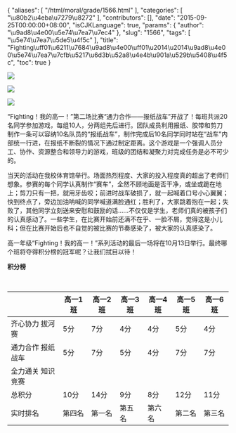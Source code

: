 {
    "aliases": [
        "/html/moral/grade/1566.html"
    ],
    "categories": [
        "\u80b2\u4eba\u7279\u8272"
    ],
    "contributors": [],
    "date": "2015-09-25T00:00:00+08:00",
    "isCJKLanguage": true,
    "params": {
        "author": "\u9ad8\u4e00\u5e74\u7ea7\u7ec4"
    },
    "slug": "1566",
    "tags": [
        "\u5e74\u7ea7\u5de5\u4f5c"
    ],
    "title": "Fighting\uff01\u6211\u7684\u9ad8\u4e00\uff01\u2014\u2014\u9ad8\u4e00\u5e74\u7ea7\u7cfb\u5217\u6d3b\u52a8\u4e4b\u901a\u529b\u5408\u4f5c",
    "toc": true
}

![](https://cdn.tfls.online/mirror/full/2e3051236734c40335160c1a22cd942c5a1cd604.jpg)




![](https://cdn.tfls.online/mirror/full/063e14985f9a63679658700910369f38df28057c.jpg)




![](https://cdn.tfls.online/mirror/full/1240f1abd51168865078484d226953eb1a2bf453.jpg)




  





“Fighting！我的高一！”第二场比赛“通力合作——报纸战车”开战了！每班共派20名同学参加游戏，每组10人，分两组先后进行。团队成员利用报纸、胶带和剪刀制作一条可以容纳10名队员的“报纸战车”，制作完成后10名同学同时站在“战车”内部统一行进，在报纸不断裂的情况下通过制定距离。这个游戏是一个强调人员分工、协作、资源整合和领导力的游戏，班级的团结和凝聚力对完成任务是必不可少的。




当天的活动在我校体育馆举行。场面热烈程度、大家的投入程度真的超出了老师们想象。参赛的每个同学认真制作“赛车”，全然不顾地面是否干净，或坐或跪在地上；剪刀只有一把，就用牙齿咬；前进时战车破损了，就一起喊着口号小心翼翼；快到终点了，旁边加油呐喊的同学喊道满脸通红；胜利了，大家跳着抱在一起；失败了，其他同学立刻送来安慰和鼓励的话……不仅仅是学生，老师们真的被孩子们的认真感动了。一些学生，在比赛开始前还满不在乎、一脸不屑，觉得这是小儿科；但在比赛开始后也不自觉的被比赛的节奏感染了，被大家的认真感染了。




高一年级“Fighting！我的高一！”系列活动的最后一场将在10月13日举行。最终哪个班将夺得积分榜的冠军呢？让我们拭目以待！




**积分榜**




 






|  | 高一1班 | 高一2班 | 高一3班 | 高一4班 | 高一5班 | 高一6班 |
| --- | --- | --- | --- | --- | --- | --- |
| 齐心协力   拔河赛 | 5分 | 7分 | 4分 | 4分 | 5分 | 4分 |
| 通力合作   报纸战车 | 5分 | 7分 | 5分 | 4分 | 7分 | 7分 |
| 全力通关   知识竞赛 |  |  |  |  |  |  |
| 总积分 | 10分 | 14分 | 9分 | 8分 | 12分 | 11分 |
| 实时排名 | 第四名 | 第一名 | 第五名 | 第六名 | 第二名 | 第三名 |




  



